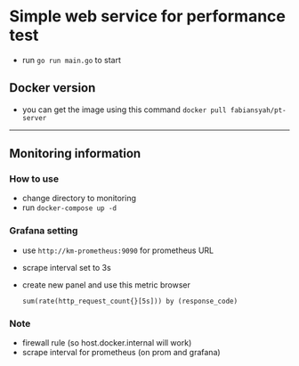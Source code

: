 # Simple web service for performance test

- run `go run main.go` to start

## Docker version

- you can get the image using this command `docker pull fabiansyah/pt-server`

---

## Monitoring information

### How to use

- change directory to monitoring
- run `docker-compose up -d`

### Grafana setting

- use `http://km-prometheus:9090` for prometheus URL
- scrape interval set to 3s
- create new panel and use this metric browser

  ```promql
  sum(rate(http_request_count{}[5s])) by (response_code)
  ```

### Note

- firewall rule (so host.docker.internal will work)
- scrape interval for prometheus (on prom and grafana)